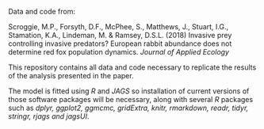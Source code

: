 
Data and code from: 

Scroggie, M.P., Forsyth, D.F., McPhee, S., Matthews, J., Stuart, I.G., Stamation, K.A., Lindeman, M. & Ramsey, D.S.L. (2018) Invasive prey controlling invasive predators? European rabbit abundance does not determine red fox population dynamics. *Journal of Applied Ecology*

This repository contains all data and code necessary to replicate the results of the analysis presented in the paper. 

The model is fitted using *R* and *JAGS* so installation of current versions of those software packages will be necessary, along with several *R* packages such as *dplyr, ggplot2, ggmcmc, gridExtra, knitr, rmarkdown, readr, tidyr, stringr, rjags and jagsUI*.
